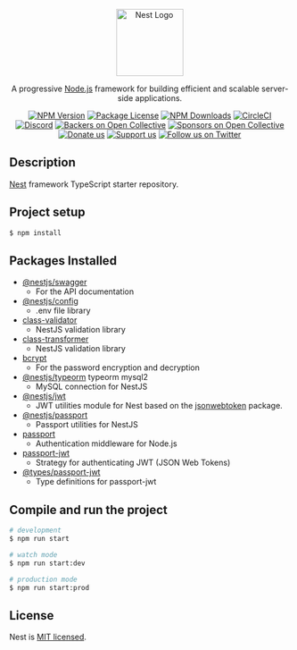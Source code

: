 <p align="center">
  <a href="http://nestjs.com/" target="blank"><img src="https://nestjs.com/img/logo-small.svg" width="120" alt="Nest Logo" /></a>
</p>

[circleci-image]: https://img.shields.io/circleci/build/github/nestjs/nest/master?token=abc123def456
[circleci-url]: https://circleci.com/gh/nestjs/nest

  <p align="center">A progressive <a href="http://nodejs.org" target="_blank">Node.js</a> framework for building efficient and scalable server-side applications.</p>
    <p align="center">
<a href="https://www.npmjs.com/~nestjscore" target="_blank"><img src="https://img.shields.io/npm/v/@nestjs/core.svg" alt="NPM Version" /></a>
<a href="https://www.npmjs.com/~nestjscore" target="_blank"><img src="https://img.shields.io/npm/l/@nestjs/core.svg" alt="Package License" /></a>
<a href="https://www.npmjs.com/~nestjscore" target="_blank"><img src="https://img.shields.io/npm/dm/@nestjs/common.svg" alt="NPM Downloads" /></a>
<a href="https://circleci.com/gh/nestjs/nest" target="_blank"><img src="https://img.shields.io/circleci/build/github/nestjs/nest/master" alt="CircleCI" /></a>
<a href="https://discord.gg/G7Qnnhy" target="_blank"><img src="https://img.shields.io/badge/discord-online-brightgreen.svg" alt="Discord"/></a>
<a href="https://opencollective.com/nest#backer" target="_blank"><img src="https://opencollective.com/nest/backers/badge.svg" alt="Backers on Open Collective" /></a>
<a href="https://opencollective.com/nest#sponsor" target="_blank"><img src="https://opencollective.com/nest/sponsors/badge.svg" alt="Sponsors on Open Collective" /></a>
  <a href="https://paypal.me/kamilmysliwiec" target="_blank"><img src="https://img.shields.io/badge/Donate-PayPal-ff3f59.svg" alt="Donate us"/></a>
    <a href="https://opencollective.com/nest#sponsor"  target="_blank"><img src="https://img.shields.io/badge/Support%20us-Open%20Collective-41B883.svg" alt="Support us"></a>
  <a href="https://twitter.com/nestframework" target="_blank"><img src="https://img.shields.io/twitter/follow/nestframework.svg?style=social&label=Follow" alt="Follow us on Twitter"></a>
</p>
  <!--[![Backers on Open Collective](https://opencollective.com/nest/backers/badge.svg)](https://opencollective.com/nest#backer)
  [![Sponsors on Open Collective](https://opencollective.com/nest/sponsors/badge.svg)](https://opencollective.com/nest#sponsor)-->

## Description

[Nest](https://github.com/nestjs/nest) framework TypeScript starter repository.

## Project setup

```bash
$ npm install
```

## Packages Installed

- [@nestjs/swagger](https://github.com/nestjs/swagger)
  - For the API documentation
- [@nestjs/config](https://github.com/nestjs/config)
  - .env file library
- [class-validator](https://github.com/typestack/class-validator)
  - NestJS validation library
- [class-transformer](https://github.com/typestack/class-transformer)
  - NestJS validation library
- [bcrypt](https://github.com/kelektiv/node.bcrypt.js) 
  - For the password encryption and decryption
- [@nestjs/typeorm](https://github.com/nestjs/typeorm) typeorm mysql2
  - MySQL connection for NestJS
- [@nestjs/jwt](https://github.com/nestjs/jwt)
  - JWT utilities module for Nest based on the [jsonwebtoken](https://github.com/auth0/node-jsonwebtoken) package.
- [@nestjs/passport](https://github.com/nestjs/passport)
  - Passport utilities for NestJS
- [passport](https://github.com/jaredhanson/passport)
  - Authentication middleware for Node.js
- [passport-jwt](https://github.com/mikenicholson/passport-jwt)
  - Strategy for authenticating JWT (JSON Web Tokens)
- [@types/passport-jwt](https://github.com/DefinitelyTyped/DefinitelyTyped)
  - Type definitions for passport-jwt

## Compile and run the project

```bash
# development
$ npm run start

# watch mode
$ npm run start:dev

# production mode
$ npm run start:prod
```

## License

Nest is [MIT licensed](https://github.com/nestjs/nest/blob/master/LICENSE).
